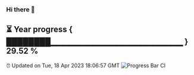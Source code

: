 ### Hi there 👋
⏳ Year progress { ████████▁▁▁▁▁▁▁▁▁▁▁▁▁▁▁▁▁▁▁▁▁▁ } 29.52 %
---
⏰ Updated on Tue, 18 Apr 2023 18:06:57 GMT
![Progress Bar CI](https://github.com/Moyi321/Moyi321/workflows/Progress%20Bar%20CI/badge.svg)
